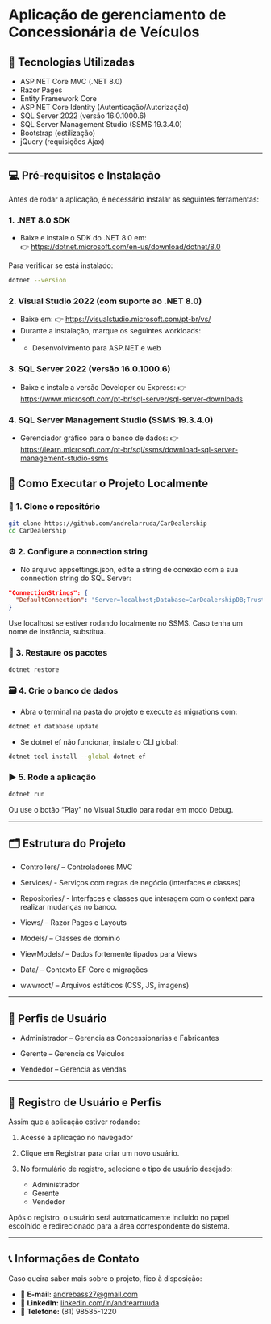 # Aplicação de gerenciamento de Concessionária de Veículos

## 🔧 Tecnologias Utilizadas
- ASP.NET Core MVC (.NET 8.0)
- Razor Pages
- Entity Framework Core
- ASP.NET Core Identity (Autenticação/Autorização)
- SQL Server 2022 (versão 16.0.1000.6)
- SQL Server Management Studio (SSMS 19.3.4.0)
- Bootstrap (estilização)
- jQuery (requisições Ajax)
---

## 💻 Pré-requisitos e Instalação

Antes de rodar a aplicação, é necessário instalar as seguintes ferramentas:

### 1. .NET 8.0 SDK
- Baixe e instale o SDK do .NET 8.0 em:  
	👉 https://dotnet.microsoft.com/en-us/download/dotnet/8.0

Para verificar se está instalado:
```bash
dotnet --version
```

### 2. Visual Studio 2022 (com suporte ao .NET 8.0)
- Baixe em: 👉 https://visualstudio.microsoft.com/pt-br/vs/
- Durante a instalação, marque os seguintes workloads:
- - Desenvolvimento para ASP.NET e web

### 3. SQL Server 2022 (versão 16.0.1000.6)
- Baixe e instale a versão Developer ou Express:
	👉 https://www.microsoft.com/pt-br/sql-server/sql-server-downloads
	
### 4. SQL Server Management Studio (SSMS 19.3.4.0)
- Gerenciador gráfico para o banco de dados:
	👉 https://learn.microsoft.com/pt-br/sql/ssms/download-sql-server-management-studio-ssms
	
	
## 🚀 Como Executar o Projeto Localmente

### 🔄 1. Clone o repositório
```bash
git clone https://github.com/andrelarruda/CarDealership
cd CarDealership
```

### ⚙️ 2. Configure a connection string
- No arquivo appsettings.json, edite a string de conexão com a sua connection string do SQL Server:
```json
"ConnectionStrings": {
  "DefaultConnection": "Server=localhost;Database=CarDealershipDB;Trusted_Connection=True;TrustServerCertificate=True;"
}
```
Use localhost se estiver rodando localmente no SSMS. Caso tenha um nome de instância, substitua.

### 🧱 3. Restaure os pacotes
```bash
dotnet restore
```

### 🗃️ 4. Crie o banco de dados
- Abra o terminal na pasta do projeto e execute as migrations com:
```bash
dotnet ef database update
```
- Se dotnet ef não funcionar, instale o CLI global:
```bash
dotnet tool install --global dotnet-ef
```

### ▶️ 5. Rode a aplicação
```bash
dotnet run
```
Ou use o botão “Play” no Visual Studio para rodar em modo Debug.

---
## 🗂️ Estrutura do Projeto
- Controllers/ – Controladores MVC

- Services/ - Serviços com regras de negócio (interfaces e classes)

- Repositories/ - Interfaces e classes que interagem com o context para realizar mudanças no banco.

- Views/ – Razor Pages e Layouts

- Models/ – Classes de domínio

- ViewModels/ – Dados fortemente tipados para Views

- Data/ – Contexto EF Core e migrações

- wwwroot/ – Arquivos estáticos (CSS, JS, imagens)

--- 
## 👥 Perfis de Usuário

- Administrador – Gerencia as Concessionarias e Fabricantes

- Gerente – Gerencia os Veiculos

- Vendedor – Gerencia as vendas

--- 

## 👤 Registro de Usuário e Perfis

Assim que a aplicação estiver rodando:

1. Acesse a aplicação no navegador

2. Clique em Registrar para criar um novo usuário.

3. No formulário de registro, selecione o tipo de usuário desejado:
  	- Administrador
	- Gerente
	- Vendedor

Após o registro, o usuário será automaticamente incluído no papel escolhido e redirecionado para a área correspondente do sistema.

--- 
## 📞 Informações de Contato

Caso queira saber mais sobre o projeto, fico à disposição:

- 📧 **E-mail:** andrebass27@gmail.com  
- 💼 **LinkedIn:** [linkedin.com/in/andrearruuda](https://linkedin.com/in/andrearruuda)  
- 📱 **Telefone:** (81) 98585-1220





